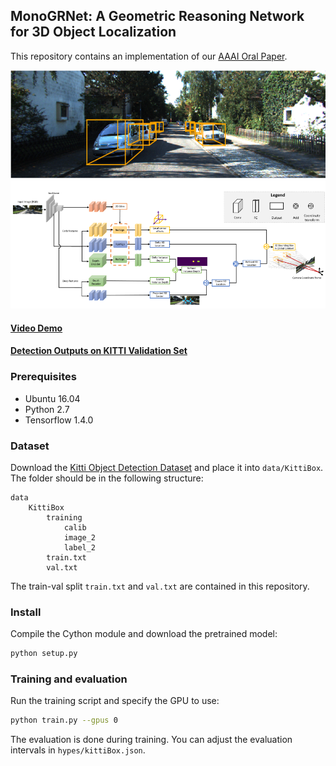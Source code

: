 ## MonoGRNet: A Geometric Reasoning Network for 3D Object Localization

This repository contains an implementation of our [AAAI Oral Paper](https://arxiv.org/abs/1811.10247).

[![Watch the video](demo.png)](https://cloud.tsinghua.edu.cn/f/194ddabfd05d4dc78b9f/)

#### [Video Demo](https://cloud.tsinghua.edu.cn/f/194ddabfd05d4dc78b9f/)

#### [Detection Outputs on KITTI Validation Set]()

### Prerequisites
- Ubuntu 16.04
- Python 2.7
- Tensorflow 1.4.0

### Dataset
Download the [Kitti Object Detection Dataset](http://www.cvlibs.net/datasets/kitti/eval_object.php?obj_benchmark=3d) and place it into `data/KittiBox`. The folder should be in the following structure:
```
data
    KittiBox
        training
            calib
            image_2
            label_2
        train.txt
        val.txt
```
The train-val split `train.txt` and `val.txt` are contained in this repository.

### Install 
Compile the Cython module and download the pretrained model:
```bash
python setup.py
```

### Training and evaluation
Run the training script and specify the GPU to use:
```bash
python train.py --gpus 0
```
The evaluation is done during training. You can adjust the evaluation intervals in `hypes/kittiBox.json`.

